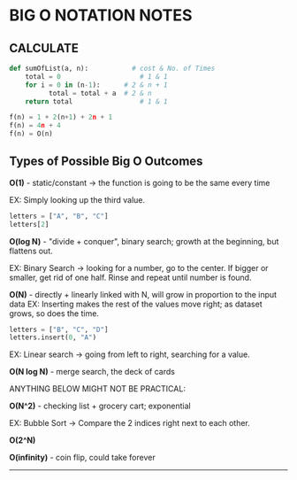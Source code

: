 # BIG O NOTATION NOTES

## CALCULATE

```python
def sumOfList(a, n):		   # cost & No. of Times
	total = 0		             # 1 & 1
	for i = 0 in (n-1):	     # 2 & n + 1
	      total = total + a  # 2 & n
	return total		         # 1 & 1

f(n) = 1 + 2(n+1) + 2n + 1
f(n) = 4n + 4
f(n) = O(n)
```

## Types of Possible Big O Outcomes


**O(1)** - static/constant -> the function is going to be the same every time

EX: Simply looking up the third value.
```python
letters = ["A", "B", "C"]
letters[2]
```

**O(log N)** - "divide + conquer", binary search; growth at the beginning, but flattens out.

EX: Binary Search ->
looking for a number, go to the center. If bigger or smaller, get rid of one half.
Rinse and repeat until number is found.

**O(N)** - directly + linearly linked with N, will grow in proportion to the input data
EX: Inserting makes the rest of the values move right; as dataset grows, so does the time.
```python
letters = ["B", "C", "D"]
letters.insert(0, "A")
```

EX: Linear search -> going from left to right, searching for a value.

**O(N log N)** - merge search, the deck of cards

ANYTHING BELOW MIGHT NOT BE PRACTICAL:

**O(N^2)** - checking list + grocery cart; exponential

EX:
Bubble Sort ->
Compare the 2 indices right next to each other.

**O(2^N)**

**O(infinity)** - coin flip, could take forever

-----
